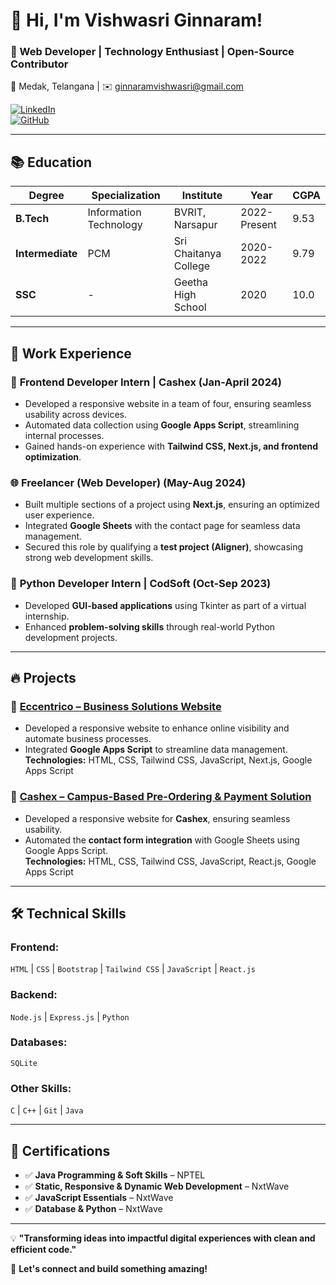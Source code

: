 # 👋 Hi, I'm Vishwasri Ginnaram!  
### 🚀 Web Developer | Technology Enthusiast | Open-Source Contributor

📍 Medak, Telangana | ✉️ ginnaramvishwasri@gmail.com

[![LinkedIn](https://img.shields.io/badge/LinkedIn-Connect-blue?style=for-the-badge&logo=linkedin)](https://www.linkedin.com/in/ginnaram-vishwasri-201399259/)  
[![GitHub](https://img.shields.io/badge/GitHub-Follow-black?style=for-the-badge&logo=github)](https://github.com/Vishwasriginnaram)  

---

## 📚 Education  
| Degree        | Specialization            | Institute             | Year          | CGPA  |
|--------------|--------------------------|-----------------------|--------------|-------|
| **B.Tech**   | Information Technology   | BVRIT, Narsapur       | 2022-Present | 9.53  |
| **Intermediate** | PCM                  | Sri Chaitanya College | 2020-2022    | 9.79  |
| **SSC**      | -                        | Geetha High School    | 2020         | 10.0  |

---

## 💼 Work Experience  

### 🚀 **Frontend Developer Intern | Cashex** (Jan-April 2024)  
- Developed a responsive website in a team of four, ensuring seamless usability across devices.  
- Automated data collection using **Google Apps Script**, streamlining internal processes.  
- Gained hands-on experience with **Tailwind CSS, Next.js, and frontend optimization**.  

### 🌐 **Freelancer (Web Developer)** (May-Aug 2024)  
- Built multiple sections of a project using **Next.js**, ensuring an optimized user experience.  
- Integrated **Google Sheets** with the contact page for seamless data management.  
- Secured this role by qualifying a **test project (Aligner)**, showcasing strong web development skills.  

### 🐍 **Python Developer Intern | CodSoft** (Oct-Sep 2023)  
- Developed **GUI-based applications** using Tkinter as part of a virtual internship.  
- Enhanced **problem-solving skills** through real-world Python development projects.  

---

## 🔥 Projects  

### 📌 [Eccentrico – Business Solutions Website](https://eccentrico.net/)  
- Developed a responsive website to enhance online visibility and automate business processes.  
- Integrated **Google Apps Script** to streamline data management.  
**Technologies:** HTML, CSS, Tailwind CSS, JavaScript, Next.js, Google Apps Script  

### 📌 [Cashex – Campus-Based Pre-Ordering & Payment Solution](https://cashex-website.vercel.app/)  
- Developed a responsive website for **Cashex**, ensuring seamless usability.  
- Automated the **contact form integration** with Google Sheets using Google Apps Script.  
**Technologies:** HTML, CSS, Tailwind CSS, JavaScript, React.js, Google Apps Script  

---

## 🛠️ Technical Skills  

### **Frontend:**  
`HTML` | `CSS` | `Bootstrap` | `Tailwind CSS` | `JavaScript` | `React.js`  

### **Backend:**  
`Node.js` | `Express.js` | `Python`  

### **Databases:**  
`SQLite`  

### **Other Skills:**  
`C` | `C++` | `Git` | `Java`  

---

## 📜 Certifications  

- ✅ **Java Programming & Soft Skills** – NPTEL  
- ✅ **Static, Responsive & Dynamic Web Development** – NxtWave  
- ✅ **JavaScript Essentials** – NxtWave  
- ✅ **Database & Python** – NxtWave  

---

💡 **"Transforming ideas into impactful digital experiences with clean and efficient code."**  

🚀 **Let's connect and build something amazing!**  

